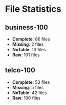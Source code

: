 # File Statistics

## business-100
- **Complete**: 86 files
- **Missing**: 2 files
- **NoTable**: 13 files
- **Raw**: 101 files

## telco-100
- **Complete**: 53 files
- **Missing**: 5 files
- **NoTable**: 42 files
- **Raw**: 100 files

